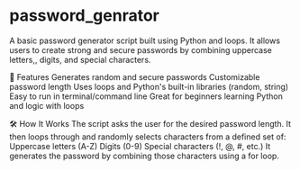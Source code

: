 # password_genrator

A basic password generator script built using Python and loops. It allows users to create strong and secure passwords by combining uppercase letters,, digits, and special characters.

📌 Features
Generates random and secure passwords
Customizable password length
Uses loops and Python's built-in libraries (random, string)
Easy to run in terminal/command line
Great for beginners learning Python and logic with loops

🛠️ How It Works
The script asks the user for the desired password length.
It then loops through and randomly selects characters from a defined set of:
Uppercase letters (A-Z)
Digits (0-9)
Special characters (!, @, #, etc.)
It generates the password by combining those characters using a for loop.
